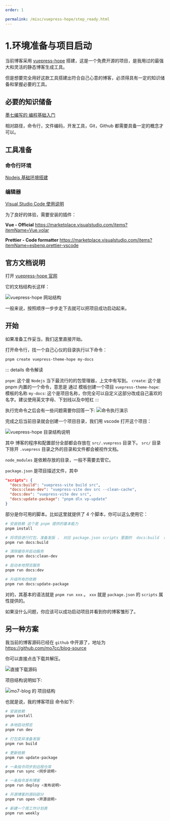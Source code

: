 ```yaml
---
order: 1

permalink: /misc/vuepress-hope/step_ready.html
---
```


# 1.环境准备与项目启动

当前博客采用 [vuepress-hope](https://theme-hope.vuejs.press/zh/) 搭建，这是一个免费开源的项目，是我用过的最强大和灵活的静态博客生成工具。

但是想要完全用好这款工具搭建出符合自己心意的博客，必须得具有一定的知识储备和掌握必要的工具。

## 必要的知识储备

[墨七编写的 编程基础入门](/coder/basic/)

相对路径，命令行，文件编码，开发工具，Git，Github 都需要具备一定的概念才可以。

## 工具准备

### 命令行环境

[Nodejs 基础环境搭建](/coder/javascript/nodejs_ready.html)

### 编辑器

[Visual Studio Code 使用说明](/bookmark/tools/vscode/)

为了良好的体验，需要安装的插件：

**Vue - Official**
https://marketplace.visualstudio.com/items?itemName=Vue.volar

**Prettier - Code formatter**
https://marketplace.visualstudio.com/items?itemName=esbenp.prettier-vscode

## 官方文档说明

打开 [vuepress-hope 官网](https://theme-hope.vuejs.press/zh/)

它的文档结构长这样：

![vuepress-hope 网站结构](img/vuepress-hope网站说明.png)

一般来说，按照顺序一步步走下去就可以把项目成功启动起来。

## 开始

如果准备工作妥当，我们这里直接开始。

打开命令行，找一个自己心仪的目录执行以下命令：

```bash
pnpm create vuepress-theme-hope my-docs
```

::: details 命令解读

`pnpm`: 这个是 `Nodejs` 当下最流行的的包管理器，上文中有写到。
`create`: 这个是 pnpm 内置的一个命令，意思是 通过 模板创建一个项目
`vuepress-theme-hope`: 模板的名称
`my-docs`: 这个是项目名称，你完全可以自定义这部分改成自己喜欢的名字。建议使用英文字母、下划线以及中短杠
:::

执行完命令之后会有一些问题需要你回答一下:
![命令执行演示](img/project_init.png)

完成之后当前目录就会创建一个项目目录，我们用 vscode 打开这个项目：

![vuepress-hope 目录结构说明](img/project目录结构.png)

其中 博客的程序和配置部分全部都会存放在 `src/.vuepress` 目录下。
`src/` 目录下除开 `.vuepress` 目录之外的目录和文件都会被视作文档。

`node_modules` 是依赖存放的目录，一般不需要去管它。

`package.json` 是项目描述文件，其中

```json
"scripts": {
  "docs:build": "vuepress-vite build src",
  "docs:clean-dev": "vuepress-vite dev src --clean-cache",
  "docs:dev": "vuepress-vite dev src",
  "docs:update-package": "pnpm dlx vp-update"
}
```

部分是你可用的脚本。比如这里就提供了 4 个脚本，你可以这么使用它：

```bash
# 安装依赖 这个是 pnpm 提供的基本能力
pnpm install

# 将项目进行打包，准备发版 ， 对应 package.json scripts 里面的  docs:build  命令
pnpm run docs:build

# 清除缓存并启动服务
pnpm run docs:clean-dev

# 启动本地预览服务
pnpm run docs:dev

# 升级所有的依赖
pnpm run docs:update-package

```

对的，其基本的语法就是 `pnpm run xxx` 。 `xxx` 就是 `package.json` 的 `scripts` 属性提供的。

如果没什么问题，你应该可以成功启动项目并看到你的博客雏形了。

## 另一种方案

我当前的博客源码已经在 `github` 中开源了，地址为
https://github.com/mo7cc/blog-source

你可以直接点击下载并解压。

![直接下载源码](img/download_source_code.png)

项目结构说明如下:

![mo7-blog 的 项目结构](img/mo7-blog项目结构.png)

也就是说，我的博客项目 命令如下:

```bash
# 安装依赖
pnpm install

# 本地启动预览
pnpm run dev

# 打包变异准备发版
pnpm run build

# 更新依赖
pnpm run update-package

# 一条指令同步到远程仓库
pnpm run sync <同步说明>

# 一条指令发布博客
pnpm run deploy <发布说明>

# 开源博客的源码部分
pnpm run open <开源说明>

# 新建一个周工作计划表
pnpm run weekly

```
